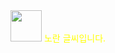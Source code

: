<body>
<div style="diplay:flex; justify-content: center;">
  <img src='https://pbs.twimg.com/profile_images/1414990564408262661/r6YemvF9_400x400.jpg' width="50"/>
  <span style="color:yellow">노란 글씨입니다.</span>
</div>
</body>
<!--
**kyjprograming/kyjprograming** is a ✨ _special_ ✨ repository because its `README.md` (this file) appears on your GitHub profile.

Here are some ideas to get you started:

- 🔭 I’m currently working on ...
- 🌱 I’m currently learning ...
- 👯 I’m looking to collaborate on ...
- 🤔 I’m looking for help with ...
- 💬 Ask me about ...
- 📫 How to reach me: ...
- 😄 Pronouns: ...
- ⚡ Fun fact: ...
-->
